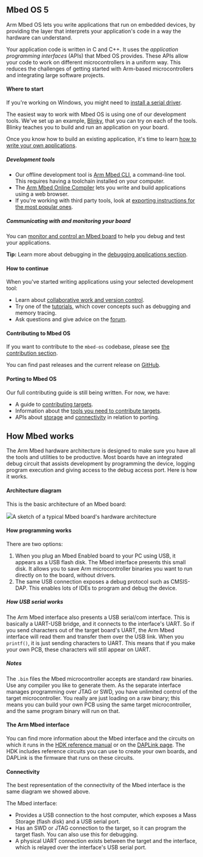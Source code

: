 ## Mbed OS 5

Arm Mbed OS lets you write applications that run on embedded devices, by providing the layer that interprets your application's code in a way the hardware can understand.

Your application code is written in C and C++. It uses the *application programming interfaces* (APIs) that Mbed OS provides. These APIs allow your code to work on different microcontrollers in a uniform way. This reduces the challenges of getting started with Arm-based microcontrollers and integrating large software projects.

#### Where to start

<span class="tips">If you're working on Windows, you might need to [install a serial driver](/docs/v5.8/tutorials/windows-serial-driver.html).

The easiest way to work with Mbed OS is using one of our development tools. We've set up an example, [Blinky](/docs/v5.8/tutorials/mbed-os-quick-start.html), that you can try on each of the tools. Blinky teaches you to build and run an application on your board.

Once you know how to build an existing application, it's time to learn [how to write your own applications](/docs/v5.8/reference/index.html).

##### Development tools

- Our offline development tool is [Arm Mbed CLI](/docs/v5.8/tools/arm-mbed-cli.html), a command-line tool. This requires having a toolchain installed on your computer.
- The [Arm Mbed Online Compiler](/docs/v5.8/tools/arm-mbed-online-compiler.html) lets you write and build applications using a web browser.
- If you're working with third party tools, look at [exporting instructions for the most popular ones](/docs/v5.8/tools/exporting.html).

##### Communicating with and monitoring your board

You can [monitor and control an Mbed board](/docs/v5.8/tutorials/serial-comm.html) to help you debug and test your applications.

<span class="tips">**Tip:** Learn more about debugging in the [debugging applications section](/docs/v5.8/tutorials/debugging-applications.html).</span>

#### How to continue

When you've started writing applications using your selected development tool:

- Learn about [collaborative work and version control](/docs/v5.8/tools/collab-online-comp.html).
- Try one of the [tutorials](/docs/v5.8/tutorials/index.html), which cover concepts such as debugging and memory tracing.
- Ask questions and give advice on the [forum](https://os.mbed.com/forum/).

#### Contributing to Mbed OS

If you want to contribute to the `mbed-os` codebase, please see [the contribution section](/docs/v5.8/reference/contributing.html).

You can find past releases and the current release on [GitHub](https://github.com/ARMmbed/mbed-os/releases/).

#### Porting to Mbed OS

Our full contributing guide is still being written. For now, we have:

- A guide to [contributing targets](/docs/v5.8/reference/contributing-target.html).
- Information about the [tools you need to contribute targets](/docs/v5.8/reference/contributing-tools.html).
- APIs about [storage](/docs/v5.8/reference/contributing-storage.html) and [connectivity](/docs/v5.8/reference/contributing-connectivity.html) in relation to porting.

## How Mbed works

The Arm Mbed hardware architecture is designed to make sure you have all the tools and utilities to be productive. Most boards have an integrated debug circuit that assists development by programming the device, logging program execution and giving access to the debug access port. Here is how it works.

#### Architecture diagram

This is the basic architecture of an Mbed board:

<span class="images">![](https://s3-us-west-2.amazonaws.com/mbed-os-docs-images/MbedOS@2x.png)<span>A sketch of a typical Mbed board's hardware architecture</span></span>

#### How programming works

There are two options:

1. When you plug an Mbed Enabled board to your PC using USB, it appears as a USB flash disk. The Mbed interface presents this small disk. It allows you to save Arm microcontroller binaries you want to run directly on to the board, without drivers.
2. The same USB connection exposes a debug protocol such as CMSIS-DAP. This enables lots of IDEs to program and debug the device.

##### How USB serial works

The Arm Mbed interface also presents a USB serial/com interface. This is basically a UART-USB bridge, and it connects to the interface's UART. So if you send characters out of the target board's UART, the Arm Mbed interface will read them and transfer them over the USB link. When you `printf()`, it is just sending characters to UART. This means that if you make your own PCB, these characters will still appear on UART.

##### Notes

The `.bin` files the Mbed microcontroller accepts are standard raw binaries. Use any compiler you like to generate them. As the separate interface manages programming over JTAG or SWD, you have unlimited control of the target microcontroller. You really are just loading on a raw binary; this means you can build your own PCB using the same target microcontroller, and the same program binary will run on that.

#### The Arm Mbed interface

You can find more information about the Mbed interface and the circuits on which it runs in the [HDK reference manual](/docs/v5.8/reference/contributing-tools.html#arm-mbed-hdk) or on the [DAPLink page](/docs/v5.8/tools/daplink.html). The HDK includes reference circuits you can use to create your own boards, and DAPLink is the firmware that runs on these circuits.

#### Connectivity

The best representation of the connectivity of the Mbed interface is the same diagram we showed above.

The Mbed interface:

- Provides a USB connection to the host computer, which exposes a Mass Storage (flash disk) and a USB serial port.
- Has an SWD or JTAG connection to the target, so it can program the target flash. You can also use this for debugging.
- A physical UART connection exists between the target and the interface, which is relayed over the interface's USB serial port.
